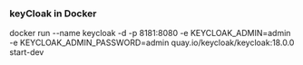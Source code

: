 
### keyCloak in Docker
docker run --name keycloak -d -p 8181:8080 -e KEYCLOAK_ADMIN=admin -e KEYCLOAK_ADMIN_PASSWORD=admin quay.io/keycloak/keycloak:18.0.0 start-dev